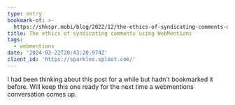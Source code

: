 ```yaml
---
type: entry
bookmark-of: >-
  https://shkspr.mobi/blog/2022/12/the-ethics-of-syndicating-comments-using-webmentions/
title: The ethics of syndicating comments using WebMentions
tags:
  - webmentions
date: '2024-03-22T20:43:20.974Z'
client_id: 'https://sparkles.sploot.com/'
---
```

I had been thinking about this post for a while but hadn't bookmarked it before. Will keep this one ready for the next time a webmentions conversation comes up.
